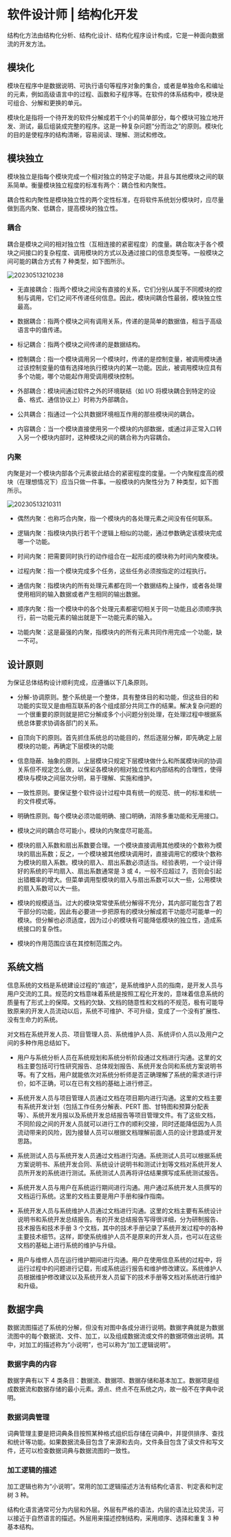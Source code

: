 # 软件设计师 | 结构化开发

结构化方法由结构化分析、结构化设计、结构化程序设计构成，它是一种面向数据流的开发方法。

## 模块化

模块在程序中是数据说明、可执行语句等程序对象的集合，或者是单独命名和编址的元素，例如高级语言中的过程、函数和子程序等。在软件的体系结构中，模块是可组合、分解和更换的单元。

模块化是指将一个待开发的软件分解成若干个小的简单部分，每个模块可独立地开发、测试，最后组装成完整的程序。这是一种复杂问题“分而治之”的原则。模块化的目的是使程序的结构清晰，容易阅读、理解、测试和修改。

## 模块独立

模块独立是指每个模块完成一个相对独立的特定子功能，并且与其他模块之间的联系简单。衡量模块独立程度的标准有两个：耦合性和内聚性。

耦合性和内聚性是模块独立性的两个定性标准，在将软件系统划分模块时，应尽量做到高内聚、低耦合，提高模块的独立性。

### 耦合

耦合是模块之间的相对独立性（互相连接的紧密程度）的度量。耦合取决于各个模块之间接口的复杂程度、调用模块的方式以及通过接口的信息类型等。一般模块之间可能的耦合方式有 7 种类型，如下图所示。

![20230513210238](https://img.lisir.me/image/posts/b68dcfb1/20230513210238.png)

- 无直接耦合：指两个模块之间没有直接的关系，它们分别从属于不同模块的控制与调用，它们之间不传递任何信息。因此，模块间耦合性最弱，模块独立性最高。

- 数据耦合：指两个模块之间有调用关系，传递的是简单的数据值，相当于高级语言中的值传递。

- 标记耦合：指两个模块之间传递的是数据结构。

- 控制耦合：指一个模块调用另一个模块时，传递的是控制变量，被调用模块通过该控制变量的值有选择地执行模块内的某一功能。因此，被调用模块应具有多个功能，哪个功能起作用受调用模块控制。

- 外部耦合：模块间通过软件之外的环境联结（如 I/O 将模块耦合到特定的设备、格式、通信协议上）时称为外部耦合。

- 公共耦合：指通过一个公共数据环境相互作用的那些模块间的耦合。

- 内容耦合：当一个模块直接使用另一个模块的内部数据，或通过非正常入口转入另一个模块内部时，这种模块之间的耦合称为内容耦合。

### 内聚

内聚是对一个模块内部各个元素彼此结合的紧密程度的度量。一个内聚程度高的模块（在理想情况下）应当只做一件事。一般模块的内聚性分为 7 种类型，如下图所示。

![20230513210311](https://img.lisir.me/image/posts/b68dcfb1/20230513210311.png)

- 偶然内聚：也称巧合内聚，指一个模块内的各处理元素之间没有任何联系。

- 逻辑内聚：指模块内执行若干个逻辑上相似的功能，通过参数确定该模块完成哪一个功能。

- 时间内聚：把需要同时执行的动作组合在一起形成的模块称为时间内聚模块。

- 过程内聚：指一个模块完成多个任务，这些任务必须按指定的过程执行。

- 通信内聚：指模块内的所有处理元素都在同一个数据结构上操作，或者各处理使用相同的输入数据或者产生相同的输出数据。

- 顺序内聚：指一个模块中的各个处理元素都密切相关于同一功能且必须顺序执行，前一功能元素的输出就是下一功能元素的输入。

- 功能内聚：这是最强的内聚，指模块内的所有元素共同作用完成一个功能，缺一不可。

## 设计原则

为保证总体结构设计顺利完成，应遵循以下几条原则。

- 分解-协调原则。整个系统是一个整体，具有整体目的和功能，但这些目的和功能的实现又是由相互联系的各个组成部分共同工作的结果。解决复杂问题的一个很重要的原则就是把它分解成多个小问题分别处理，在处理过程中根据系统总体要求协调各部门的关系。

- 自顶向下的原则。首先抓住系统总的功能目的，然后逐层分解，即先确定上层模块的功能，再确定下层模块的功能

- 信息隐蔽、抽象的原则。上层模块只规定下层模块做什么和所属模块间的协调关系但不规定怎么做，以保证各模块的相对独立性和内部结构的合理性，使得模块与模块之间层次分明，易于理解、实施和维护。

- 一致性原则。要保证整个软件设计过程中具有统一的规范、统一的标准和统一的文件模式等。

- 明确性原则。每个模块必须功能明确、接口明确，消除多重功能和无用接口。

- 模块之间的耦合尽可能小，模块的内聚度尽可能高。

- 模块的扇入系数和扇出系数要合理。一个模块直接调用其他模块的个数称为模块的扇出系数；反之，一个模块被其他模块调用时，直接调用它的模块个数称为模块的扇入系数。模块的扇入、扇出系数必须适当。经验表明，一个设计得好的系统的平均扇入、扇出系数通常是 3 或 4，一般不应超过 7，否则会引起出错概率的增大。但菜单调用型模块的扇入与扇出系数可以大一些，公用模块的扇入系数可以大一些。

- 模块的规模适当。过大的模块常常使系统分解得不充分，其内部可能包含了若干部分的功能，因此有必要进一步把原有的模块分解成若干功能尽可能单一的模块。但分解也必须适度，因为过小的模块有可能降低模块的独立性，造成系统接口的复杂性。

- 模块的作用范围应该在其控制范围之内。

## 系统文档

信息系统的文档是系统建设过程的“痕迹”，是系统维护人员的指南，是开发人员与用户交流的工具。规范的文档意味着系统是按照工程化开发的，意味着信息系统的质量有了形式上的保障。文档的欠缺、文档的随意性和文档的不规范，极有可能导致原来的开发人员流动以后，系统不可维护、不可升级，变成了一个没有扩展性、没有生命力的系统。

对文档在系统开发人员、项目管理人员、系统维护人员、系统评价人员以及用户之间的多种作用总结如下。

- 用户与系统分析人员在系统规划和系统分析阶段通过文档进行沟通。这里的文档主要包括可行性研究报告、总体规划报告、系统开发合同和系统方案说明书等。有了文档，用户就能依次对系统分析师是否正确理解了系统的需求进行评价，如不正确，可以在已有文档的基础上进行修正。

- 系统开发人员与项目管理人员通过文档在项目期内进行沟通。这里的文档主要有系统开发计划（包括工作任务分解表、PERT 图、甘特图和预算分配表等）、系统开发月报以及系统开发总结报告等项目管理文件。有了这些文档，不同阶段之间的开发人员就可以进行工作的顺利交接，同时还能降低因为人员流动带来的风险，因为接替人员可以根据文档理解前面人员的设计思路或开发思路。

- 系统测试人员与系统开发人员通过文档进行沟通。系统测试人员可以根据系统方案说明书、系统开发合同、系统设计说明书和测试计划等文档对系统开发人员所开发的系统进行测试。系统测试人员再将评估结果撰写成系统测试报告。

- 系统开发人员与用户在系统运行期间进行沟通。用户通过系统开发人员撰写的文档运行系统。这里的文档主要是用户手册和操作指南。

- 系统开发人员与系统维护人员通过文档进行沟通。这里的文档主要有系统设计说明书和系统开发总结报告。有的开发总结报告写得很详细，分为研制报告、技术报告和技术手册 3 个文档，其中的技术手册记录了系统开发过程中的各种主要技术细节。这样，即使系统维护人员不是原来的开发人员，也可以在这些文档的基础上进行系统的维护与升级。

- 用户与维修人员在运行维护期间进行沟通。用户在使用信息系统的过程中，将运行过程中的问题进行记载，形成系统运行报告和维护修改建议。系统维护人员根据维护修改建议以及系统开发人员留下的技术手册等文档对系统进行维护和升级。

## 数据字典

数据流图描述了系统的分解，但没有对图中各成分进行说明。数据字典就是为数据流图中的每个数据流、文件、加工，以及组成数据流或文件的数据项做出说明。其中，对加工的描述称为“小说明”，也可以称为“加工逻辑说明”。

### 数据字典的内容

数据字典有以下 4 类条目：数据流、数据项、数据存储和基本加工。数据项是组成数据流和数据存储的最小元素。源点、终点不在系统之内，故一般不在字典中说明。

### 数据词典管理

词典管理主要是把词典条目按照某种格式组织后存储在词典中，并提供排序、查找和统计等功能。如果数据流条目包含了来源和去向，文件条目包含了读文件和写文件，还可以检查数据词典与数据流图的一致性。

### 加工逻辑的描述

加工逻辑也称为“小说明”。常用的加工逻辑描述方法有结构化语言、判定表和判定树 3 种。

结构化语言通常可分为内层和外层。外层有严格的语法，内层的语法比较灵活，可以接近于自然语言的描述。外层用来描述控制结构，采用顺序、选择和重复 3 种基本结构。
